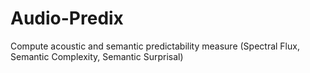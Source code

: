 # Audio-Predix
Compute acoustic and semantic predictability measure (Spectral Flux, Semantic Complexity, Semantic Surprisal)
